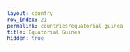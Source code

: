 ```yaml
---
layout: country
row_index: 21
permalink: countries/equatorial-guinea
title: Equatorial Guinea
hidden: true
---
```


